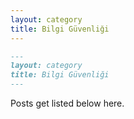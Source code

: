 ```yaml
---
layout: category
title: Bilgi Güvenliği
---
```


```md
---
layout: category
title: Bilgi Güvenliği
---
```

Posts get listed below here.
